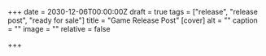 +++
date = 2030-12-06T00:00:00Z
draft = true
tags = ["release", "release post", "ready for sale"]
title = "Game Release Post"
[cover]
alt = ""
caption = ""
image = ""
relative = false

+++
